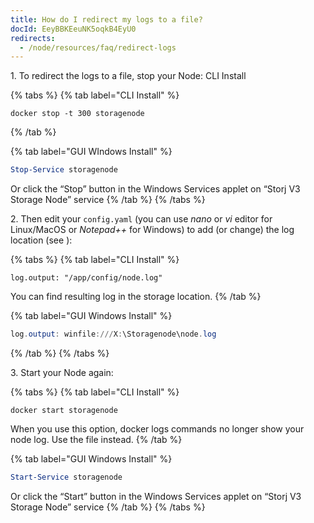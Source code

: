 ```yaml
---
title: How do I redirect my logs to a file?
docId: EeyBBKEeuNK5oqkB4EyU0
redirects:
  - /node/resources/faq/redirect-logs
---
```


1\. To redirect the logs to a file, stop your Node:&#x20;
CLI Install

{% tabs %}
{% tab label="CLI Install" %}

```none
docker stop -t 300 storagenode
```

{% /tab %}

{% tab label="GUI WIndows Install" %}

```powershell
Stop-Service storagenode

```

Or click the “Stop” button in the Windows Services applet on “Storj V3 Storage Node” service
{% /tab %}
{% /tabs %}

2\. Then edit your `config.yaml` (you can use _nano_ or _vi_ editor for Linux/MacOS or _Notepad++_ for Windows) to add (or change) the log location (see [](docId:gDXZgLlP_rcSW8SuflgqS)):

{% tabs %}
{% tab label="CLI Install" %}

```none
log.output: "/app/config/node.log"
```

You can find resulting log in the storage location.
{% /tab %}

{% tab label="GUI Windows Install" %}

```powershell
log.output: winfile:///X:\Storagenode\node.log
```

{% /tab %}
{% /tabs %}

3\. Start your Node again:

{% tabs %}
{% tab label="CLI Install" %}

```shell
docker start storagenode
```

When you use this option, docker logs commands no longer show your node log. Use the file instead.
{% /tab %}

{% tab label="GUI Windows Install" %}

```powershell
Start-Service storagenode
```

Or click the “Start” button in the Windows Services applet on “Storj V3 Storage Node” service
{% /tab %}
{% /tabs %}
